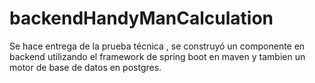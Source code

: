 # backendHandyManCalculation
Se hace entrega de la prueba técnica , se construyó un componente en backend utilizando el framework de spring boot en maven y tambien un motor de base de datos en postgres.
